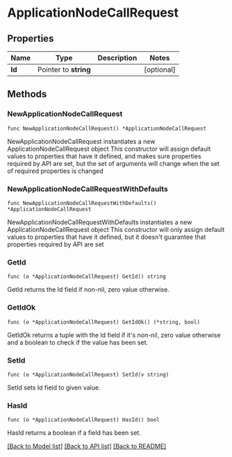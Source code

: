 # ApplicationNodeCallRequest

## Properties

Name | Type | Description | Notes
------------ | ------------- | ------------- | -------------
**Id** | Pointer to **string** |  | [optional]

## Methods

### NewApplicationNodeCallRequest

`func NewApplicationNodeCallRequest() *ApplicationNodeCallRequest`

NewApplicationNodeCallRequest instantiates a new ApplicationNodeCallRequest object
This constructor will assign default values to properties that have it defined,
and makes sure properties required by API are set, but the set of arguments
will change when the set of required properties is changed

### NewApplicationNodeCallRequestWithDefaults

`func NewApplicationNodeCallRequestWithDefaults() *ApplicationNodeCallRequest`

NewApplicationNodeCallRequestWithDefaults instantiates a new ApplicationNodeCallRequest object
This constructor will only assign default values to properties that have it defined,
but it doesn't guarantee that properties required by API are set

### GetId

`func (o *ApplicationNodeCallRequest) GetId() string`

GetId returns the Id field if non-nil, zero value otherwise.

### GetIdOk

`func (o *ApplicationNodeCallRequest) GetIdOk() (*string, bool)`

GetIdOk returns a tuple with the Id field if it's non-nil, zero value otherwise
and a boolean to check if the value has been set.

### SetId

`func (o *ApplicationNodeCallRequest) SetId(v string)`

SetId sets Id field to given value.

### HasId

`func (o *ApplicationNodeCallRequest) HasId() bool`

HasId returns a boolean if a field has been set.

[[Back to Model list]](../README.md#documentation-for-models) [[Back to API list]](../README.md#documentation-for-api-endpoints) [[Back to README]](../README.md)
